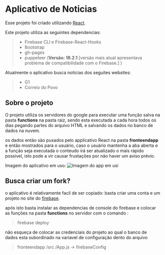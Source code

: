 # Aplicativo de Noticias

Esse projeto foi criado utilizando [React](https://github.com/facebook/create-react-app).

Este projeto utiliza as seguintes dependencias:
> - Firebase CLI e Firebase-React-Hooks
> - Bootstrap
> - gh-pages
> - puppeteer (**Versão: 18.2.1** [versão mais atual apresentava problema de compatibilidade com o Firebase.] )

Atualmente o aplicativo busca noticias dos seguites websites:
> - G1
> - Correio do Povo

## Sobre o projeto

O projeto utiliza os servidores do google para executar uma função salva na pasta **functions** na pasta raiz, sendo esta executada a cada hora todos os dias pegando partes do arquivo HTML e salvando os dados no banco de dados na nuvem. 

os dados então são puxados pelo applicativo React na pasta **fronteendapp** e então mostrados para o usuário, caso o usuário mantenha a aba aberta e a função seja executada o conteudo irá ser atualizado o mais rápido possivel, isto pode a vir causar frustações por não haver um aviso prévio.

Imagem do aplicativo em uso:
![Imagem do app em usi](image.png)

## Busca criar um fork?

o aplicativo é relativamente facil de ser copiado: basta criar uma conta e um projeto no site do [firebase](https://firebase.google.com).

após isto basta instalar as dependencias de console do firebase e colocar as funções na pasta **functions** no servidor com o comando :
> firebase deploy

 não esqueça de colocar as credenciais do projeto ao qual o banco de dados esta subordinado na variavel de configuração dento do arquivo
 > fronteendapp /src /App.js -> firebaseConfig
